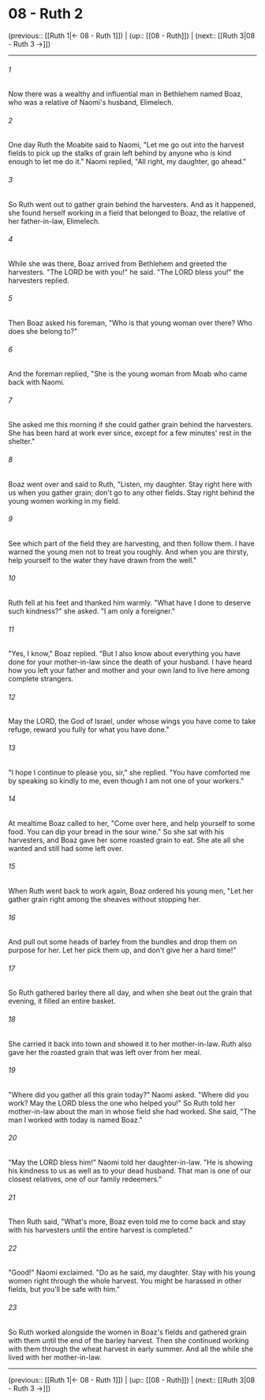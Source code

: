 # 08 - Ruth 2

(previous:: [[Ruth 1|← 08 - Ruth 1]]) | (up:: [[08 - Ruth]]) | (next:: [[Ruth 3|08 - Ruth 3 →]])

***


###### 1 
Now there was a wealthy and influential man in Bethlehem named Boaz, who was a relative of Naomi's husband, Elimelech. 

###### 2 
One day Ruth the Moabite said to Naomi, "Let me go out into the harvest fields to pick up the stalks of grain left behind by anyone who is kind enough to let me do it." Naomi replied, "All right, my daughter, go ahead." 

###### 3 
So Ruth went out to gather grain behind the harvesters. And as it happened, she found herself working in a field that belonged to Boaz, the relative of her father-in-law, Elimelech. 

###### 4 
While she was there, Boaz arrived from Bethlehem and greeted the harvesters. "The LORD be with you!" he said. "The LORD bless you!" the harvesters replied. 

###### 5 
Then Boaz asked his foreman, "Who is that young woman over there? Who does she belong to?" 

###### 6 
And the foreman replied, "She is the young woman from Moab who came back with Naomi. 

###### 7 
She asked me this morning if she could gather grain behind the harvesters. She has been hard at work ever since, except for a few minutes' rest in the shelter." 

###### 8 
Boaz went over and said to Ruth, "Listen, my daughter. Stay right here with us when you gather grain; don't go to any other fields. Stay right behind the young women working in my field. 

###### 9 
See which part of the field they are harvesting, and then follow them. I have warned the young men not to treat you roughly. And when you are thirsty, help yourself to the water they have drawn from the well." 

###### 10 
Ruth fell at his feet and thanked him warmly. "What have I done to deserve such kindness?" she asked. "I am only a foreigner." 

###### 11 
"Yes, I know," Boaz replied. "But I also know about everything you have done for your mother-in-law since the death of your husband. I have heard how you left your father and mother and your own land to live here among complete strangers. 

###### 12 
May the LORD, the God of Israel, under whose wings you have come to take refuge, reward you fully for what you have done." 

###### 13 
"I hope I continue to please you, sir," she replied. "You have comforted me by speaking so kindly to me, even though I am not one of your workers." 

###### 14 
At mealtime Boaz called to her, "Come over here, and help yourself to some food. You can dip your bread in the sour wine." So she sat with his harvesters, and Boaz gave her some roasted grain to eat. She ate all she wanted and still had some left over. 

###### 15 
When Ruth went back to work again, Boaz ordered his young men, "Let her gather grain right among the sheaves without stopping her. 

###### 16 
And pull out some heads of barley from the bundles and drop them on purpose for her. Let her pick them up, and don't give her a hard time!" 

###### 17 
So Ruth gathered barley there all day, and when she beat out the grain that evening, it filled an entire basket. 

###### 18 
She carried it back into town and showed it to her mother-in-law. Ruth also gave her the roasted grain that was left over from her meal. 

###### 19 
"Where did you gather all this grain today?" Naomi asked. "Where did you work? May the LORD bless the one who helped you!" So Ruth told her mother-in-law about the man in whose field she had worked. She said, "The man I worked with today is named Boaz." 

###### 20 
"May the LORD bless him!" Naomi told her daughter-in-law. "He is showing his kindness to us as well as to your dead husband. That man is one of our closest relatives, one of our family redeemers." 

###### 21 
Then Ruth said, "What's more, Boaz even told me to come back and stay with his harvesters until the entire harvest is completed." 

###### 22 
"Good!" Naomi exclaimed. "Do as he said, my daughter. Stay with his young women right through the whole harvest. You might be harassed in other fields, but you'll be safe with him." 

###### 23 
So Ruth worked alongside the women in Boaz's fields and gathered grain with them until the end of the barley harvest. Then she continued working with them through the wheat harvest in early summer. And all the while she lived with her mother-in-law.

***

(previous:: [[Ruth 1|← 08 - Ruth 1]]) | (up:: [[08 - Ruth]]) | (next:: [[Ruth 3|08 - Ruth 3 →]])
